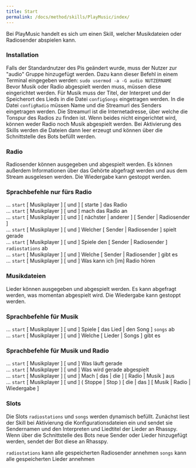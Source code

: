 ```yaml
---
title: Start
permalink: /docs/method/skills/PlayMusic/index/
---
```


Bei PlayMusic handelt es sich um einen Skill, welcher Musikdateien oder Radiosender abspielen kann. 

### Installation

Falls der Standardnutzer des Pis geändert wurde, muss der Nutzer zur "audio" Gruppe hinzugefügt werden. Dazu kann dieser Befehl in einem Terminal eingegeben werden: `sudo usermod -a -G audio NUTZERNAME` <br>
Bevor Musik oder Radio abgespielt werden muss, müssen diese eingerichtet werden. Für Musik muss der Titel, der Interpret und der Speicherort des Lieds in die Datei `configSongs` eingetragen werden. In die Datei `configRadio` müssen Name und die Streamurl des Senders eingetragen werden. Die Streamurl ist die Internetadresse, über welche die Tonspur des Radios zu finden ist. Wenn beides nicht eingerichtet wird, können weder Radio noch Musik abgespielt werden. Bei Aktivierung des Skills werden die Dateien dann leer erzeugt und können über die Schnittstelle des Bots befüllt werden. 

### Radio

Radiosender können ausgegeben und abgespielt werden. Es können außerdem Informationen über das Gehörte abgefragt werden und aus dem Stream ausgelesen werden. Die Wiedergabe kann gestoppt werden. 

### Sprachbefehle nur fürs Radio

... `start` [ Musikplayer ] [ und ] [ starte ] das Radio <br>
... `start` [ Musikplayer ] [ und ] mach das Radio an <br>
... `start` [ Musikplayer ] [ und ] [ nächster | anderer ] [ Sender | Radiosender ] <br>
... `start` [ Musikplayer ] [ und ] Welcher [ Sender | Radiosender ] spielt gerade <br>
... `start` [ Musikplayer ] [ und ] Spiele den [ Sender | Radiosender ] `radiostations` ab <br>
... `start` [ Musikplayer ] [ und ] Welche [ Sender | Radiosender ] gibt es <br>
... `start` [ Musikplayer ] [ und ] Was kann ich [im] Radio hören <br>

### Musikdateien

Lieder können ausgegeben und abgespielt werden. Es kann abgefragt werden, was momentan abgespielt wird. Die Wiedergabe kann gestoppt werden.

### Sprachbefehle für Musik

... `start` [ Musikplayer ] [ und ] Spiele [ das Lied | den Song ] `songs` ab <br>
... `start` [ Musikplayer ] [ und ] Welche [ Lieder | Songs ] gibt es <br>

### Sprachbefehle für Musik und Radio

... `start` [ Musikplayer ] [ und ] Was läuft gerade <br>
... `start` [ Musikplayer ] [ und ] Was wird gerade abgespielt <br>
... `start` [ Musikplayer ] [ und ] Mach [ das | die ] [ Radio | Musik ] aus <br>
... `start` [ Musikplayer ] [ und ] ( Stoppe | Stop ) [ die | das ] [ Musik | Radio | Wiedergabe ] <br>

### Slots

Die Slots `radiostations` und `songs` werden dynamisch befüllt. Zunächst liest der Skill bei Aktivierung die Konfigurationsdateien ein und sendet sie Sendernamen und den Interpreten und Liedtitel der Lieder an Rhasspy. Wenn über die Schnittstelle des Bots neue Sender oder Lieder hinzugefügt werden, sendet der Bot diese an Rhasspy. 

`radiostations` kann alle gespeicherten Radiosender annehmen
`songs` kann alle gespeicherten Lieder annehmen